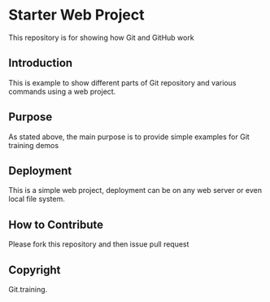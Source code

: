 # Starter Web Project

This repository is for showing how Git and GitHub work

## Introduction

This is example to show different parts of Git repository and various commands using a web project.

## Purpose

As stated above, the main purpose is to provide simple examples for Git training demos

## Deployment

This is a simple web project, deployment can be on any web server or even local file system.

## How to Contribute

Please fork this repository and then issue pull request

## Copyright

Git.training.